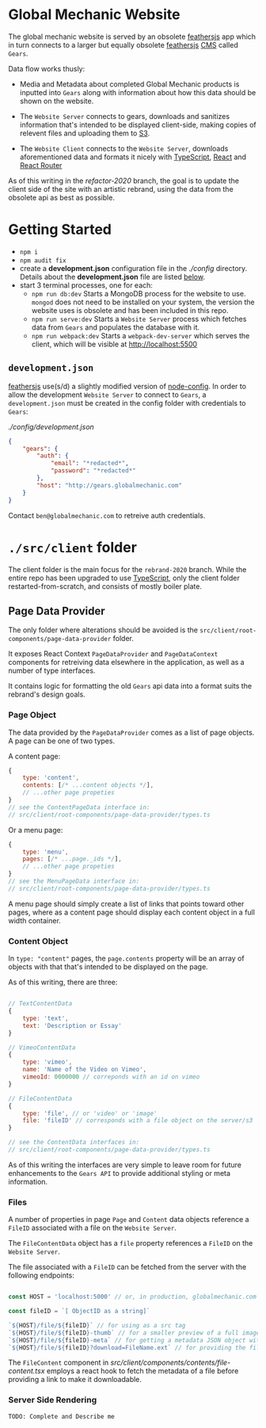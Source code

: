 # Global Mechanic Website

The global mechanic website is served by an obsolete [feathersjs](https://feathersjs.com/) app which in turn connects to a larger but equally obsolete [feathersjs](https://feathersjs.com/) [CMS](https://en.wikipedia.org/wiki/Content_management_system) called `Gears`.

Data flow works thusly:

- Media and Metadata about completed Global Mechanic products is inputted into `Gears` along with information about how this data should be shown on the website.

- The `Website Server` connects to gears, downloads and sanitizes information that's intended to be displayed client-side, making copies of relevent files and uploading them to [S3](https://aws.amazon.com/s3/).

- The `Website Client` connects to the `Website Server`, downloads aforementioned data and formats it nicely with [TypeScript](https://www.typescriptlang.org/), [React](https://reactjs.org/) and [React Router](https://reacttraining.com/react-router/web/guides/quick-start) 

As of this writing in the *refactor-2020* branch, the goal is to update the client side of the site with an artistic rebrand, using the data from the obsolete api as best as possible.

# Getting Started

- `npm i` 
- `npm audit fix` 
- create a **development.json** configuration file in the *./config* directory. Details about the **development.json** file are listed [below](#Development.JSON).
- start 3 terminal processes, one for each:
    - `npm run db:dev` Starts a MongoDB process for the website to use. `mongod` does not need to be installed on your system, the version the website uses is obsolete and has been included in this repo.
    - `npm run serve:dev` Starts a `Website Server` process which fetches data from `Gears` and populates the database with it.
    - `npm run webpack:dev` Starts a `webpack-dev-server` which serves the client, which will be visible at [http://localhost:5500]()

## `development.json`
[feathersjs](https://feathersjs.com/) use(s/d) a slightly modified version of [node-config](https://www.npmjs.com/package/config). In order to allow the development `Website Server` to connect to `Gears`, a `development.json` must be created in the config folder with credentials to `Gears`:

*./config/development.json*
```json
{
    "gears": {
        "auth": {
            "email": "*redacted*",
            "password": "*redacted*"
        },
        "host": "http://gears.globalmechanic.com"
    }
}
```

Contact `ben@globalmechanic.com` to retreive auth credentials.

# `./src/client` folder

The client folder is the main focus for the `rebrand-2020` branch. While the entire repo has been upgraded to use [TypeScript](https://www.typescriptlang.org/), only the client folder restarted-from-scratch, and consists of mostly boiler plate.

## Page Data Provider

The only folder where alterations should be avoided is the `src/client/root-components/page-data-provider` folder.

It exposes React Context `PageDataProvider` and `PageDataContext` components for retreiving data elsewhere in the application, as well as a number of type interfaces. 

It contains logic for formatting the old `Gears` api data into a format suits the rebrand's design goals. 

### Page Object

The data provided by the `PageDataProvider` comes as a list of page
objects. A page can be one of two types.

A content page:
```js
{
    type: 'content',
    contents: [/* ...content objects */],
    // ...other page propeties
}
// see the ContentPageData interface in: 
// src/client/root-components/page-data-provider/types.ts
```

Or a menu page:
```js
{
    type: 'menu',
    pages: [/* ...page._ids */],
    // ...other page propeties
}
// see the MenuPageData interface in: 
// src/client/root-components/page-data-provider/types.ts
```

A menu page should simply create a list of links that points toward other pages,
where as a content page should display each content object in a full width container.

### Content Object 

In `type: "content"` pages, the `page.contents` property will be an 
array of objects with that that's intended to be displayed on the page.

As of this writing, there are three:

```js

// TextContentData
{
    type: 'text',
    text: 'Description or Essay'
}

// VimeoContentData
{
    type: 'vimeo',
    name: 'Name of the Video on Vimeo', 
    vimeoId: 0000000 // correponds with an id on vimeo
}

// FileContentData
{
    type: 'file', // or 'video' or 'image'
    file: 'fileID' // corresponds with a file object on the server/s3
}

// see the ContentData interfaces in: 
// src/client/root-components/page-data-provider/types.ts
```

As of this writing the interfaces are very simple to leave room for future enhancements to the `Gears API` to provide additional styling or meta information.

### Files

A number of properties in page `Page` and `Content` data objects reference a `FileID` associated with a file on the `Website Server`.

The `FileContentData` object has a `file` property references a `FileID` on the `Website Server`.

The file associated with a `FileID` can be fetched from the server with the following endpoints:

```js

const HOST = 'localhost:5000' // or, in production, globalmechanic.com

const fileID = `[ ObjectID as a string]`  

`${HOST}/file/${fileID}` // for using as a src tag
`${HOST}/file/${fileID}-thumb` // for a smaller preview of a full image
`${HOST}/file/${fileID}-meta` // for getting a metadata JSON object with information about the given file
`${HOST}/file/${fileID}?download=FileName.ext` // for providing the file as an attachment download with a custom filename

```

The `FileContent` component in _src/client/components/contents/file-content.tsx_ employs a react hook to fetch the metadata of a file before providing a link to make it downloadable. 

### Server Side Rendering

``` TODO: Complete and Describe me ```
